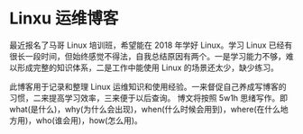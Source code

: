# Linxu 运维博客

最近报名了马哥 Linux 培训班，希望能在 2018 年学好 Linux。学习 Linux 已经有很长一段时间，但始终感觉不得法，自我总结原因有两个。一是学习能力不够，难以形成完整的知识体系，二是工作中能使用 Linux 的场景还太少，缺少练习。


此博客用于记录和整理 Linux 运维知识和使用经验。一来督促自己养成写博客的习惯，二来提高学习效率，三来便于以后查询。
博文将按照 5w1h 思绪写作。即 what(是什么)，why(为什么会出现)，when(什么时候会用到)，where(在什么地方用)，who(谁会用)，how(怎么用)。